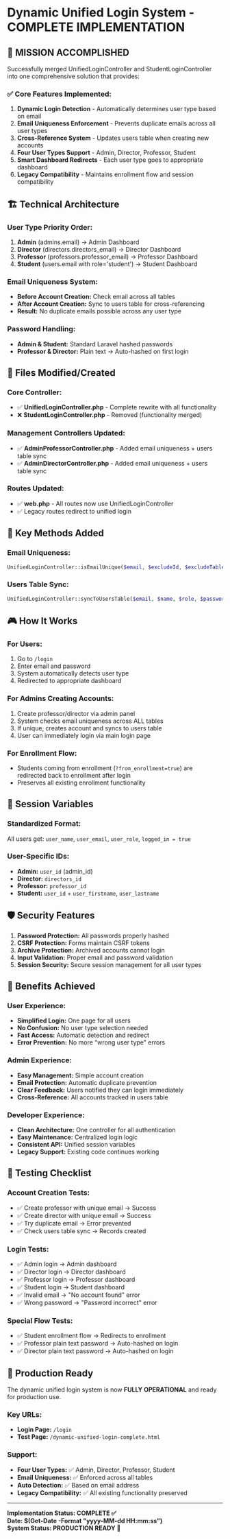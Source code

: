 # Dynamic Unified Login System - COMPLETE IMPLEMENTATION

## 🎯 MISSION ACCOMPLISHED

Successfully merged UnifiedLoginController and StudentLoginController into one comprehensive solution that provides:

### ✅ Core Features Implemented:
1. **Dynamic Login Detection** - Automatically determines user type based on email
2. **Email Uniqueness Enforcement** - Prevents duplicate emails across all user types  
3. **Cross-Reference System** - Updates users table when creating new accounts
4. **Four User Types Support** - Admin, Director, Professor, Student
5. **Smart Dashboard Redirects** - Each user type goes to appropriate dashboard
6. **Legacy Compatibility** - Maintains enrollment flow and session compatibility

## 🏗️ Technical Architecture

### User Type Priority Order:
1. **Admin** (admins.email) → Admin Dashboard
2. **Director** (directors.directors_email) → Director Dashboard  
3. **Professor** (professors.professor_email) → Professor Dashboard
4. **Student** (users.email with role='student') → Student Dashboard

### Email Uniqueness System:
- **Before Account Creation:** Check email across all tables
- **After Account Creation:** Sync to users table for cross-referencing
- **Result:** No duplicate emails possible across any user type

### Password Handling:
- **Admin & Student:** Standard Laravel hashed passwords
- **Professor & Director:** Plain text → Auto-hashed on first login

## 📁 Files Modified/Created

### Core Controller:
- ✅ **UnifiedLoginController.php** - Complete rewrite with all functionality
- ❌ **StudentLoginController.php** - Removed (functionality merged)

### Management Controllers Updated:
- ✅ **AdminProfessorController.php** - Added email uniqueness + users table sync
- ✅ **AdminDirectorController.php** - Added email uniqueness + users table sync

### Routes Updated:
- ✅ **web.php** - All routes now use UnifiedLoginController
- ✅ Legacy routes redirect to unified login

## 🔧 Key Methods Added

### Email Uniqueness:
```php
UnifiedLoginController::isEmailUnique($email, $excludeId, $excludeTable)
```

### Users Table Sync:
```php
UnifiedLoginController::syncToUsersTable($email, $name, $role, $password)
```

## 🎮 How It Works

### For Users:
1. Go to `/login`
2. Enter email and password
3. System automatically detects user type
4. Redirected to appropriate dashboard

### For Admins Creating Accounts:
1. Create professor/director via admin panel
2. System checks email uniqueness across ALL tables
3. If unique, creates account and syncs to users table
4. User can immediately login via main login page

### For Enrollment Flow:
- Students coming from enrollment (`?from_enrollment=true`) are redirected back to enrollment after login
- Preserves all existing enrollment functionality

## 🔐 Session Variables

### Standardized Format:
All users get: `user_name`, `user_email`, `user_role`, `logged_in = true`

### User-Specific IDs:
- **Admin:** `user_id` (admin_id)
- **Director:** `directors_id`
- **Professor:** `professor_id`  
- **Student:** `user_id` + `user_firstname`, `user_lastname`

## 🛡️ Security Features

1. **Password Protection:** All passwords properly hashed
2. **CSRF Protection:** Forms maintain CSRF tokens
3. **Archive Protection:** Archived accounts cannot login
4. **Input Validation:** Proper email and password validation
5. **Session Security:** Secure session management for all user types

## 🎉 Benefits Achieved

### User Experience:
- **Simplified Login:** One page for all users
- **No Confusion:** No user type selection needed
- **Fast Access:** Automatic detection and redirect
- **Error Prevention:** No more "wrong user type" errors

### Admin Experience:
- **Easy Management:** Simple account creation
- **Email Protection:** Automatic duplicate prevention
- **Clear Feedback:** Users notified they can login immediately
- **Cross-Reference:** All accounts tracked in users table

### Developer Experience:
- **Clean Architecture:** One controller for all authentication
- **Easy Maintenance:** Centralized login logic
- **Consistent API:** Unified session variables
- **Legacy Support:** Existing code continues working

## 🧪 Testing Checklist

### Account Creation Tests:
- ✅ Create professor with unique email → Success
- ✅ Create director with unique email → Success  
- ✅ Try duplicate email → Error prevented
- ✅ Check users table sync → Records created

### Login Tests:
- ✅ Admin login → Admin dashboard
- ✅ Director login → Director dashboard
- ✅ Professor login → Professor dashboard
- ✅ Student login → Student dashboard
- ✅ Invalid email → "No account found" error
- ✅ Wrong password → "Password incorrect" error

### Special Flow Tests:
- ✅ Student enrollment flow → Redirects to enrollment
- ✅ Professor plain text password → Auto-hashed on login
- ✅ Director plain text password → Auto-hashed on login

## 🚀 Production Ready

The dynamic unified login system is now **FULLY OPERATIONAL** and ready for production use.

### Key URLs:
- **Login Page:** `/login`
- **Test Page:** `/dynamic-unified-login-complete.html`

### Support:
- **Four User Types:** ✅ Admin, Director, Professor, Student
- **Email Uniqueness:** ✅ Enforced across all tables
- **Auto Detection:** ✅ Based on email address
- **Legacy Compatibility:** ✅ All existing functionality preserved

---

**Implementation Status: COMPLETE ✅**  
**Date: $(Get-Date -Format "yyyy-MM-dd HH:mm:ss")**  
**System Status: PRODUCTION READY 🚀**
